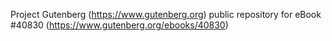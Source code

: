 Project Gutenberg (https://www.gutenberg.org) public repository for eBook #40830 (https://www.gutenberg.org/ebooks/40830)
